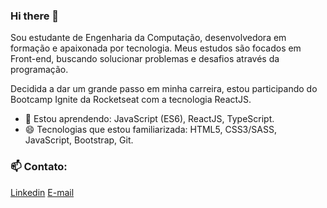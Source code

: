 ### Hi there 👋

Sou estudante de Engenharia da Computação, desenvolvedora em formação e apaixonada por tecnologia. Meus estudos são focados em Front-end, buscando solucionar problemas e desafios através da programação.

Decidida a dar um grande passo em minha carreira, estou participando do Bootcamp Ignite da Rocketseat com a tecnologia ReactJS. 

- 🌱 Estou aprendendo: JavaScript (ES6), ReactJS, TypeScript.
- 😄 Tecnologias que estou familiarizada: HTML5, CSS3/SASS, JavaScript, Bootstrap, Git.

### 📫 Contato:
[Linkedin](https://www.linkedin.com/in/cassia-maria/)
[E-mail](cassiamariaassis@gmail.com)
